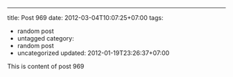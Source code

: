 ---
title: Post 969
date: 2012-03-04T10:07:25+07:00
tags:
  - random post
  - untagged
category:
  - random post
  - uncategorized
updated: 2012-01-19T23:26:37+07:00

This is content of post 969